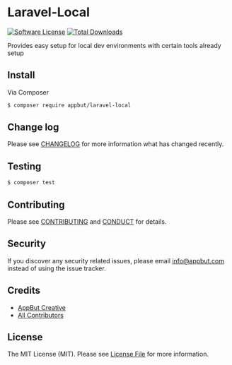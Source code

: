 # Laravel-Local

[![Software License][ico-license]](LICENSE.md)
[![Total Downloads][ico-downloads]][link-downloads]

Provides easy setup for local dev environments with certain tools already setup

## Install

Via Composer

``` bash
$ composer require appbut/laravel-local
```

## Change log

Please see [CHANGELOG](CHANGELOG.md) for more information what has changed recently.

## Testing

``` bash
$ composer test
```

## Contributing

Please see [CONTRIBUTING](CONTRIBUTING.md) and [CONDUCT](CONDUCT.md) for details.

## Security

If you discover any security related issues, please email info@appbut.com instead of using the issue tracker.

## Credits

- [AppBut Creative][link-author]
- [All Contributors][link-contributors]

## License

The MIT License (MIT). Please see [License File](LICENSE.md) for more information.

[ico-version]: https://img.shields.io/packagist/v/appbut/laravel-local.svg?style=flat-square
[ico-license]: https://img.shields.io/badge/license-MIT-brightgreen.svg?style=flat-square
[ico-travis]: https://img.shields.io/travis/appbut/laravel-local/master.svg?style=flat-square
[ico-scrutinizer]: https://img.shields.io/scrutinizer/coverage/g/appbut/laravel-local.svg?style=flat-square
[ico-code-quality]: https://img.shields.io/scrutinizer/g/appbut/laravel-local.svg?style=flat-square
[ico-downloads]: https://img.shields.io/packagist/dt/appbut/laravel-local.svg?style=flat-square

[link-packagist]: https://packagist.org/packages/appbut/laravel-local
[link-travis]: https://travis-ci.org/appbut/laravel-local
[link-scrutinizer]: https://scrutinizer-ci.com/g/appbut/laravel-local/code-structure
[link-code-quality]: https://scrutinizer-ci.com/g/appbut/laravel-local
[link-downloads]: https://packagist.org/packages/appbut/laravel-local
[link-author]: https://github.com/appbut
[link-contributors]: ../../contributors
